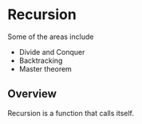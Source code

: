# Recursion

Some of the areas include
- Divide and Conquer
- Backtracking
- Master theorem

## Overview
Recursion is a function that calls itself.